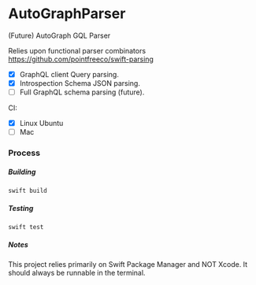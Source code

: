 # AutoGraphParser
(Future) AutoGraph GQL Parser

Relies upon functional parser combinators https://github.com/pointfreeco/swift-parsing

- [x] GraphQL client Query parsing.
- [x] Introspection Schema JSON parsing.
- [ ] Full GraphQL schema parsing (future).

CI:
- [x] Linux Ubuntu
- [ ] Mac 

### Process

##### Building
```
swift build
```

##### Testing
```
swift test
```

##### Notes
This project relies primarily on Swift Package Manager and NOT Xcode. It should always be runnable in the terminal.
